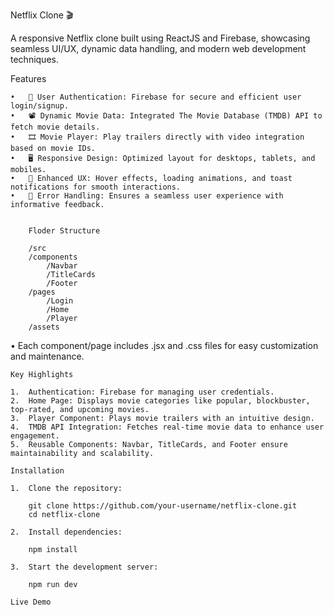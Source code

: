 Netflix Clone 🎬

A responsive Netflix clone built using ReactJS and Firebase, showcasing seamless UI/UX, dynamic data handling, and modern web development techniques.

Features

    •	🔐 User Authentication: Firebase for secure and efficient user login/signup.
    •	📽️ Dynamic Movie Data: Integrated The Movie Database (TMDB) API to fetch movie details.
    •	🎞️ Movie Player: Play trailers directly with video integration based on movie IDs.
    •	🖥️ Responsive Design: Optimized layout for desktops, tablets, and mobiles.
    •	🎨 Enhanced UX: Hover effects, loading animations, and toast notifications for smooth interactions.
    •	🔔 Error Handling: Ensures a seamless user experience with informative feedback.


        Floder Structure

        /src
        /components
            /Navbar
            /TitleCards
            /Footer
        /pages
            /Login
            /Home
            /Player
        /assets

• Each component/page includes .jsx and .css files for easy customization and maintenance.

    Key Highlights

    1.	Authentication: Firebase for managing user credentials.
    2.	Home Page: Displays movie categories like popular, blockbuster, top-rated, and upcoming movies.
    3.	Player Component: Plays movie trailers with an intuitive design.
    4.	TMDB API Integration: Fetches real-time movie data to enhance user engagement.
    5.	Reusable Components: Navbar, TitleCards, and Footer ensure maintainability and scalability.

    Installation

    1.	Clone the repository:

        git clone https://github.com/your-username/netflix-clone.git
        cd netflix-clone

    2.	Install dependencies:

        npm install

    3.	Start the development server:

        npm run dev

    Live Demo
